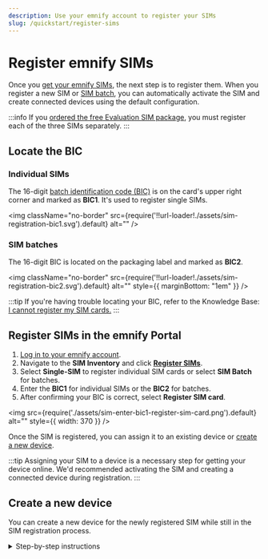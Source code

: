 ```yaml
---
description: Use your emnify account to register your SIMs
slug: /quickstart/register-sims
---
```


# Register emnify SIMs

Once you [get your emnify SIMs](/quickstart/order-sims), the next step is to register them.
When you register a new SIM or [SIM batch](/glossary#sim-batch), you can automatically activate the SIM and create connected devices using the default configuration.

:::info
If you [ordered the free Evaluation SIM package](/quickstart), you must register each of the three SIMs separately.
:::

## Locate the BIC

### Individual SIMs

The 16-digit [batch identification code (BIC)](/glossary#bic) is on the card's upper right corner and marked as **BIC1**.
It's used to register single SIMs.

<img
  className="no-border"
  src={require('!!url-loader!./assets/sim-registration-bic1.svg').default}
  alt=""
/>

### SIM batches

The 16-digit BIC is located on the packaging label and marked as **BIC2**.

<img
  className="no-border"
  src={require('!!url-loader!./assets/sim-registration-bic2.svg').default}
  alt=""
  style={{ marginBottom: "1em" }}
/>

:::tip
If you're having trouble locating your BIC, refer to the Knowledge Base: [I cannot register my SIM cards.](https://support.emnify.com/hc/en-us/articles/360019254640-I-cannot-register-my-SIM-cards-The-BIC-code-is-invalid-or-I-do-not-have-a-BIC-code)
:::

## Register SIMs in the emnify Portal

1. [Log in to your emnify account](https://portal.emnify.com/sign).  
1. Navigate to the **SIM Inventory** and click [**Register SIMs**](https://portal.emnify.com/sim-registration).
1. Select **Single-SIM** to register individual SIM cards or select **SIM Batch** for batches.
1. Enter the **BIC1** for individual SIMs or the **BIC2** for batches.
1. After confirming your BIC is correct, select **Register SIM card**.

<img
  src={require('./assets/sim-enter-bic1-register-sim-card.png').default}
  alt=""
  style={{ width: 370 }}
/>

Once the SIM is registered, you can assign it to an existing device or [create a new device](#create-a-new-device).

:::tip
Assigning your SIM to a device is a necessary step for getting your device online.
We'd recommended activating the SIM and creating a connected device during registration.
:::

## Create a new device

You can create a new device for the newly registered SIM while still in the SIM registration process.

<!-- markdownlint-disable MD029 -->
<details className="custom-details-example">
  <summary>Step-by-step instructions</summary>

  1. After your SIM is registered, select **Create device**.

  <img
    src={require('./assets/sim-registered-create-device.png').default}
    alt=""
    style={{ width: 575 }}
  />

  2. In **Create a new device**, replace **Add Device name** with an appropriate name for the new device and assign a **Service policy** and **Coverage policy**.

  <img
    src={require('./assets/sim-create-new-device.png').default}
    alt=""
    style={{ width: 475 }}
  />

  3. Inspect your choices for device name and tags, then select **Create device**.

  <img
    src={require('./assets/sim-create-new-device-with-name-tags.png').default}
    alt=""
    style={{ width: 475 }}
  />

  4. If you plan on using your device right away, select **Activate**. 
  Otherwise, select **Leave disabled**.

  :::caution
  A monthly cost is charged for each connected device.
  :::

  <img
    src={require('./assets/sim-create-and-activate.png').default}
    alt=""
    style={{ width: 475 }}
  />

  5. Once created, your device should be ready to go online if it's [configured with the correct APN](/apn-configuration) and data roaming is enabled.

  <img
    src={require('./assets/sim-apn-setup.png').default}
    alt=""
    style={{ width: 610 }}
  />

</details>
